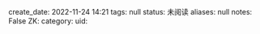 create_date: 2022-11-24 14:21
tags: null
status: 未阅读 
aliases: null
notes: False
ZK: 
category: 
uid: 
